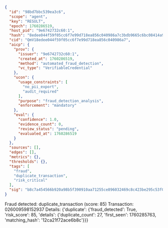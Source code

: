 ```json
{
  "id": "98bd7bbc539ea3c6",
  "scope": "agent",
  "key": "RESULT",
  "epoch": 1760286519,
  "host_pid": "9e6742732c60:1",
  "hash": "8edee044f59f05cc6f7e99d718ea856c040986a7c3bdb9665c6bc08414a9ea1e",
  "cid": "QmV18edee044f59f05cc6f7e99d718ea856c040986a7",
  "aicp": {
    "prov": {
      "issuer": "9e6742732c60:1",
      "created_at": 1760286519,
      "method": "automated_fraud_detection",
      "vc_type": "VerifiableCredential"
    },
    "ucon": {
      "usage_constraints": [
        "no_pii_export",
        "audit_required"
      ],
      "purpose": "fraud_detection_analysis",
      "enforcement": "mandatory"
    },
    "eval": {
      "confidence": 1.0,
      "evidence_count": 0,
      "review_status": "pending",
      "evaluated_at": 1760286519
    }
  },
  "sources": [],
  "edges": [],
  "metrics": {},
  "thresholds": {},
  "tags": [
    "fraud",
    "duplicate_transaction",
    "risk_critical"
  ],
  "sig": "b8c7a454566b920a98b5f390910aa71255ce896032469c8c423be295c53f0066"
}
```

Fraud detected: duplicate_transaction (score: 85)
Transaction: 026009598152937
Details: {'duplicate': {'fraud_detected': True, 'risk_score': 85, 'details': {'duplicate_count': 27, 'first_seen': 1760285763, 'matching_hash': '12ca21f72ace6b8c'}}}